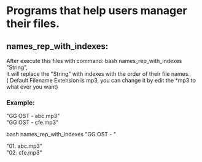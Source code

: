 # Programs that help users manager their files.
## names_rep_with_indexes:
After execute this files with command: bash names_rep_with_indexes "String",<br/>
it will replace the "String" with indexes with the order of their file names.<br/>
( Default Filename Extension is mp3, you can change it by edit the \*mp3 to what ever you want)<br/>
### Example:
"GG OST - abc.mp3"<br/>
"GG OST - cfe.mp3"<br/>

bash names_rep_with_indexes "GG OST - "

"01. abc.mp3"<br/>
"02. cfe.mp3"<br/>
